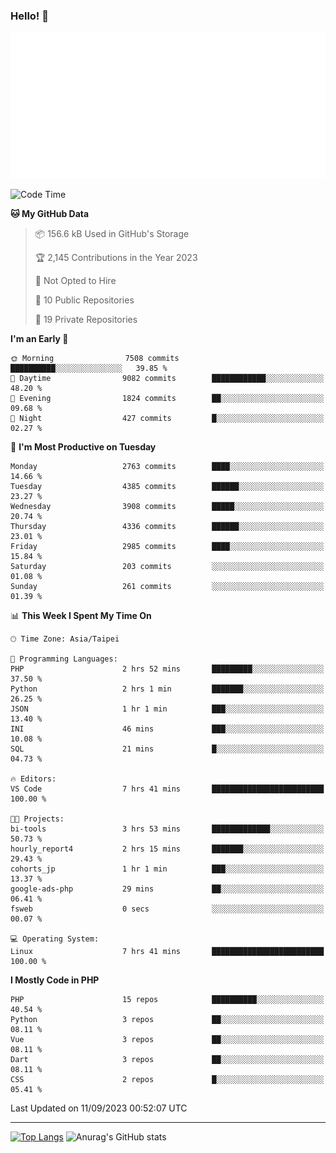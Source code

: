 ### Hello! 👋

![Metrics](/metrics.classic.svg)

<!--START_SECTION:waka-->
![Code Time](http://img.shields.io/badge/Code%20Time-608%20hrs%203%20mins-blue)

**🐱 My GitHub Data** 

> 📦 156.6 kB Used in GitHub's Storage 
 > 
> 🏆 2,145 Contributions in the Year 2023
 > 
> 🚫 Not Opted to Hire
 > 
> 📜 10 Public Repositories 
 > 
> 🔑 19 Private Repositories 
 > 
**I'm an Early 🐤** 

```text
🌞 Morning                7508 commits        ██████████░░░░░░░░░░░░░░░   39.85 % 
🌆 Daytime                9082 commits        ████████████░░░░░░░░░░░░░   48.20 % 
🌃 Evening                1824 commits        ██░░░░░░░░░░░░░░░░░░░░░░░   09.68 % 
🌙 Night                  427 commits         █░░░░░░░░░░░░░░░░░░░░░░░░   02.27 % 
```
📅 **I'm Most Productive on Tuesday** 

```text
Monday                   2763 commits        ████░░░░░░░░░░░░░░░░░░░░░   14.66 % 
Tuesday                  4385 commits        ██████░░░░░░░░░░░░░░░░░░░   23.27 % 
Wednesday                3908 commits        █████░░░░░░░░░░░░░░░░░░░░   20.74 % 
Thursday                 4336 commits        ██████░░░░░░░░░░░░░░░░░░░   23.01 % 
Friday                   2985 commits        ████░░░░░░░░░░░░░░░░░░░░░   15.84 % 
Saturday                 203 commits         ░░░░░░░░░░░░░░░░░░░░░░░░░   01.08 % 
Sunday                   261 commits         ░░░░░░░░░░░░░░░░░░░░░░░░░   01.39 % 
```


📊 **This Week I Spent My Time On** 

```text
🕑︎ Time Zone: Asia/Taipei

💬 Programming Languages: 
PHP                      2 hrs 52 mins       █████████░░░░░░░░░░░░░░░░   37.50 % 
Python                   2 hrs 1 min         ███████░░░░░░░░░░░░░░░░░░   26.25 % 
JSON                     1 hr 1 min          ███░░░░░░░░░░░░░░░░░░░░░░   13.40 % 
INI                      46 mins             ███░░░░░░░░░░░░░░░░░░░░░░   10.08 % 
SQL                      21 mins             █░░░░░░░░░░░░░░░░░░░░░░░░   04.73 % 

🔥 Editors: 
VS Code                  7 hrs 41 mins       █████████████████████████   100.00 % 

🐱‍💻 Projects: 
bi-tools                 3 hrs 53 mins       █████████████░░░░░░░░░░░░   50.73 % 
hourly_report4           2 hrs 15 mins       ███████░░░░░░░░░░░░░░░░░░   29.43 % 
cohorts_jp               1 hr 1 min          ███░░░░░░░░░░░░░░░░░░░░░░   13.37 % 
google-ads-php           29 mins             ██░░░░░░░░░░░░░░░░░░░░░░░   06.41 % 
fsweb                    0 secs              ░░░░░░░░░░░░░░░░░░░░░░░░░   00.07 % 

💻 Operating System: 
Linux                    7 hrs 41 mins       █████████████████████████   100.00 % 
```

**I Mostly Code in PHP** 

```text
PHP                      15 repos            ██████████░░░░░░░░░░░░░░░   40.54 % 
Python                   3 repos             ██░░░░░░░░░░░░░░░░░░░░░░░   08.11 % 
Vue                      3 repos             ██░░░░░░░░░░░░░░░░░░░░░░░   08.11 % 
Dart                     3 repos             ██░░░░░░░░░░░░░░░░░░░░░░░   08.11 % 
CSS                      2 repos             █░░░░░░░░░░░░░░░░░░░░░░░░   05.41 % 
```




 Last Updated on 11/09/2023 00:52:07 UTC
<!--END_SECTION:waka-->

<hr>

<span style="display:inline-block">[![Top Langs](https://github-readme-stats.vercel.app/api/top-langs/?username=maureendadap&layout=compact&theme=transparent)](https://github.com/anuraghazra/github-readme-stats)</span>
<span style="display:inline-block">![Anurag's GitHub stats](https://github-readme-stats.vercel.app/api?username=maureendadap&show_icons=true&theme=transparent&count_private=true)</span>

<!--
**MaureenDadap/maureendadap** is a ✨ _special_ ✨ repository because its `README.md` (this file) appears on your GitHub profile.

Here are some ideas to get you started:

- 🔭 I’m currently working on ...
- 🌱 I’m currently learning ...
- 👯 I’m looking to collaborate on ...
- 🤔 I’m looking for help with ...
- 💬 Ask me about ...
- 📫 How to reach me: ...
- 😄 Pronouns: ...
- ⚡ Fun fact: ...
-->
